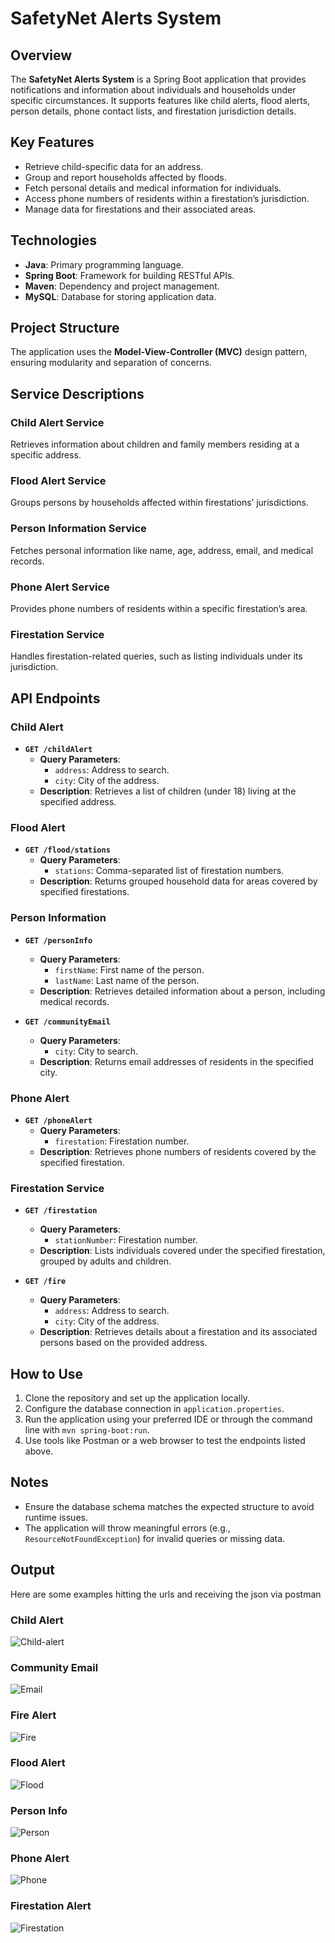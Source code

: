 # SafetyNet Alerts System

## Overview
The **SafetyNet Alerts System** is a Spring Boot application that provides notifications and information about individuals and households under specific circumstances. It supports features like child alerts, flood alerts, person details, phone contact lists, and firestation jurisdiction details.

## Key Features
- Retrieve child-specific data for an address.
- Group and report households affected by floods.
- Fetch personal details and medical information for individuals.
- Access phone numbers of residents within a firestation’s jurisdiction.
- Manage data for firestations and their associated areas.

## Technologies
- **Java**: Primary programming language.
- **Spring Boot**: Framework for building RESTful APIs.
- **Maven**: Dependency and project management.
- **MySQL**: Database for storing application data.

## Project Structure
The application uses the **Model-View-Controller (MVC)** design pattern, ensuring modularity and separation of concerns.

## Service Descriptions
### Child Alert Service
Retrieves information about children and family members residing at a specific address.

### Flood Alert Service
Groups persons by households affected within firestations’ jurisdictions.

### Person Information Service
Fetches personal information like name, age, address, email, and medical records.

### Phone Alert Service
Provides phone numbers of residents within a specific firestation’s area.

### Firestation Service
Handles firestation-related queries, such as listing individuals under its jurisdiction.

## API Endpoints
### Child Alert
- **`GET /childAlert`**
    - **Query Parameters**:
        - `address`: Address to search.
        - `city`: City of the address.
    - **Description**: Retrieves a list of children (under 18) living at the specified address.

### Flood Alert
- **`GET /flood/stations`**
    - **Query Parameters**:
        - `stations`: Comma-separated list of firestation numbers.
    - **Description**: Returns grouped household data for areas covered by specified firestations.

### Person Information
- **`GET /personInfo`**
    - **Query Parameters**:
        - `firstName`: First name of the person.
        - `lastName`: Last name of the person.
    - **Description**: Retrieves detailed information about a person, including medical records.

- **`GET /communityEmail`**
    - **Query Parameters**:
        - `city`: City to search.
    - **Description**: Returns email addresses of residents in the specified city.

### Phone Alert
- **`GET /phoneAlert`**
    - **Query Parameters**:
        - `firestation`: Firestation number.
    - **Description**: Retrieves phone numbers of residents covered by the specified firestation.

### Firestation Service
- **`GET /firestation`**
    - **Query Parameters**:
        - `stationNumber`: Firestation number.
    - **Description**: Lists individuals covered under the specified firestation, grouped by adults and children.

- **`GET /fire`**
    - **Query Parameters**:
        - `address`: Address to search.
        - `city`: City of the address.
    - **Description**: Retrieves details about a firestation and its associated persons based on the provided address.

## How to Use
1. Clone the repository and set up the application locally.
2. Configure the database connection in `application.properties`.
3. Run the application using your preferred IDE or through the command line with `mvn spring-boot:run`.
4. Use tools like Postman or a web browser to test the endpoints listed above.

## Notes
- Ensure the database schema matches the expected structure to avoid runtime issues.
- The application will throw meaningful errors (e.g., `ResourceNotFoundException`) for invalid queries or missing data.

## Output
Here are some examples hitting the urls and receiving the json via postman

### Child Alert
![Child-alert](https://github.com/Fall2024-NSCC-ECampus/final-project-alerts-notification-system-Richardson902/blob/main/output/child-alert.JPG)

### Community Email
![Email](https://github.com/Fall2024-NSCC-ECampus/final-project-alerts-notification-system-Richardson902/blob/main/output/email.JPG)

### Fire Alert
![Fire](https://github.com/Fall2024-NSCC-ECampus/final-project-alerts-notification-system-Richardson902/blob/main/output/fire-alert.JPG)

### Flood Alert
![Flood](https://github.com/Fall2024-NSCC-ECampus/final-project-alerts-notification-system-Richardson902/blob/main/output/flood.JPG)

### Person Info
![Person](https://github.com/Fall2024-NSCC-ECampus/final-project-alerts-notification-system-Richardson902/blob/main/output/person-info.JPG)

### Phone Alert
![Phone](https://github.com/Fall2024-NSCC-ECampus/final-project-alerts-notification-system-Richardson902/blob/main/output/phone-alert.JPG)

### Firestation Alert
![Firestation](https://github.com/Fall2024-NSCC-ECampus/final-project-alerts-notification-system-Richardson902/blob/main/output/station-number.JPG)
